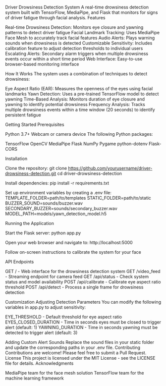 Driver Drowsiness Detection System
A real-time drowsiness detection system built with TensorFlow, MediaPipe, and Flask that monitors for signs of driver fatigue through facial analysis.
Features

Real-time Drowsiness Detection: Monitors eye closure and yawning patterns to detect driver fatigue
Facial Landmark Tracking: Uses MediaPipe Face Mesh to accurately track facial features
Audio Alerts: Plays warning sounds when drowsiness is detected
Customizable Sensitivity: Includes calibration feature to adjust detection thresholds to individual users
Escalating Alerts: Secondary alarm triggers when multiple drowsiness events occur within a short time period
Web Interface: Easy-to-use browser-based monitoring interface

How It Works
The system uses a combination of techniques to detect drowsiness:

Eye Aspect Ratio (EAR): Measures the openness of the eyes using facial landmarks
Yawn Detection: Uses a pre-trained TensorFlow model to detect yawning
Time-Based Analysis: Monitors duration of eye closure and yawning to identify potential drowsiness
Frequency Analysis: Tracks multiple drowsiness events within a time window (20 seconds) to identify persistent fatigue

Getting Started
Prerequisites

Python 3.7+
Webcam or camera device
The following Python packages:

TensorFlow
OpenCV
MediaPipe
Flask
NumPy
Pygame
python-dotenv
Flask-CORS



Installation

Clone the repository:
git clone https://github.com/yourusername/driver-drowsiness-detection.git
cd driver-drowsiness-detection

Install dependencies:
pip install -r requirements.txt

Set up environment variables by creating a .env file:
TEMPLATE_FOLDER=path/to/templates
STATIC_FOLDER=path/to/static
BUZZER_SOUND=sounds/buzzer.wav
SECONDARY_BUZZER=sounds/secondary_buzzer.wav
MODEL_PATH=models/yawn_detection_model.h5


Running the Application

Start the Flask server:
python app.py

Open your web browser and navigate to:
http://localhost:5000

Follow on-screen instructions to calibrate the system for your face

API Endpoints

GET / - Web interface for the drowsiness detection system
GET /video_feed - Streaming endpoint for camera feed
GET /api/status - Check system status and model availability
POST /api/calibrate - Calibrate eye aspect ratio threshold
POST /api/detect - Process a single frame for drowsiness detection

Customization
Adjusting Detection Parameters
You can modify the following variables in app.py to adjust sensitivity:

EYE_THRESHOLD - Default threshold for eye aspect ratio
EYES_CLOSED_DURATION - Time in seconds eyes must be closed to trigger alert (default: 1)
YAWNING_DURATION - Time in seconds yawning must be detected to trigger alert (default: 3)

Adding Custom Alert Sounds
Replace the sound files in your static folder and update the corresponding paths in your .env file.
Contributing
Contributions are welcome! Please feel free to submit a Pull Request.
License
This project is licensed under the MIT License - see the LICENSE file for details.
Acknowledgments

MediaPipe team for the face mesh solution
TensorFlow team for the machine learning framework
